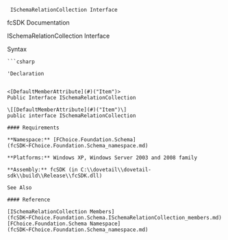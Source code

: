 ﻿     ISchemaRelationCollection Interface                                                   

fcSDK Documentation

ISchemaRelationCollection Interface

Syntax

```vbnet
```csharp

'Declaration
 

<[DefaultMemberAttribute](#)("Item")>
Public Interface ISchemaRelationCollection 

\[[DefaultMemberAttribute](#)("Item")\]
public interface ISchemaRelationCollection 

#### Requirements

**Namespace:** [FChoice.Foundation.Schema](fcSDK~FChoice.Foundation.Schema_namespace.md)

**Platforms:** Windows XP, Windows Server 2003 and 2008 family

**Assembly:** fcSDK (in C:\\dovetail\\dovetail-sdk\\build\\Release\\fcSDK.dll)

See Also

#### Reference

[ISchemaRelationCollection Members](fcSDK~FChoice.Foundation.Schema.ISchemaRelationCollection_members.md)  
[FChoice.Foundation.Schema Namespace](fcSDK~FChoice.Foundation.Schema_namespace.md)